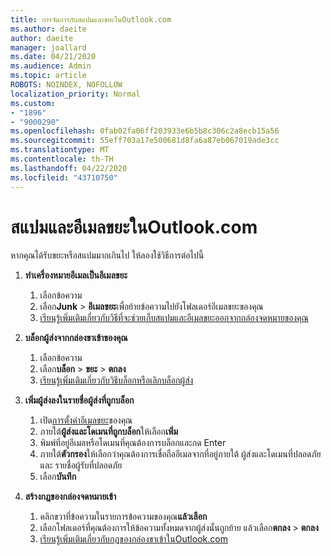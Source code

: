 ```yaml
---
title: การจัดการกับสแปมและขยะในOutlook.com
ms.author: daeite
author: daeite
manager: joallard
ms.date: 04/21/2020
ms.audience: Admin
ms.topic: article
ROBOTS: NOINDEX, NOFOLLOW
localization_priority: Normal
ms.custom:
- "1896"
- "9000290"
ms.openlocfilehash: 0fab02fa06ff203933e6b5b8c306c2a8ecb15a56
ms.sourcegitcommit: 55eff703a17e500681d8fa6a87eb067019ade3cc
ms.translationtype: MT
ms.contentlocale: th-TH
ms.lasthandoff: 04/22/2020
ms.locfileid: "43710750"
---
```

# <a name="spam-and-junk-email-in-outlookcom"></a>สแปมและอีเมลขยะในOutlook.com

หากคุณได้รับขยะหรือสแปมมากเกินไป ให้ลองใช้วิธีการต่อไปนี้

1. **ทําเครื่องหมายอีเมลเป็นอีเมลขยะ**
    1. เลือกข้อความ
    1. เลือก**Junk** > **อีเมลขยะ**เพื่อย้ายข้อความไปยังโฟลเดอร์อีเมลขยะของคุณ
    1. [เรียนรู้เพิ่มเติมเกี่ยวกับวิธีที่จะช่วยเก็บสแปมและอีเมลขยะออกจากกล่องจดหมายของคุณ](https://support.office.com/article/a3ece97b-82f8-4a5e-9ac3-e92fa6427ae4?wt.mc_id=Office_Outlook_com_Alchemy)

1. **บล็อกผู้ส่งจากกล่องขาเข้าของคุณ**
    1. เลือกข้อความ
    1. เลือก**บล็อก** > **ขยะ** > **ตกลง**
    1. [เรียนรู้เพิ่มเติมเกี่ยวกับวิธีบล็อกหรือเลิกบล็อกผู้ส่ง](https://support.office.com/article/afba1c94-77bb-4f50-8b85-057cf52f4d5e?wt.mc_id=Office_Outlook_com_Alchemy)

1. **เพิ่มผู้ส่งลงในรายชื่อผู้ส่งที่ถูกบล็อก**
    1. เปิด[การตั้งค่าอีเมลขยะ](https://outlook.live.com/mail/options/mail/junkEmail/blockedSendersAndDomainsV2)ของคุณ
    1. ภายใต้**ผู้ส่งและโดเมนที่ถูกบล็อก**ให้เลือก**เพิ่ม**
    1. พิมพ์ที่อยู่อีเมลหรือโดเมนที่คุณต้องการบล็อกและกด Enter
    1. ภายใต้**ตัวกรอง**ให้เลือกว่าคุณต้องการเชื่อถืออีเมลจากที่อยู่ภายใต้ ผู้ส่งและโดเมนที่ปลอดภัย และ รายชื่อผู้รับที่ปลอดภัย
    1. เลือก**บันทึก**

1. **สร้างกฎของกล่องจดหมายเข้า**
    1. คลิกขวาที่ข้อความในรายการข้อความของคุณ**แล้วเลือก**
    1. เลือกโฟลเดอร์ที่คุณต้องการให้ข้อความทั้งหมดจากผู้ส่งนั้นถูกย้าย แล้วเลือก**ตกลง** > **ตกลง**
    1. [เรียนรู้เพิ่มเติมเกี่ยวกับกฎของกล่องขาเข้าในOutlook.com](https://support.office.com/article/4b094371-a5d7-49bd-8b1b-4e4896a7cc5d?wt.mc_id=Office_Outlook_com_Alchemy)